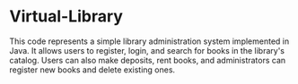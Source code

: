 # Virtual-Library
This code represents a simple library administration system implemented in Java. It allows users to register, login, and search for books in the library's catalog. Users can also make deposits, rent books, and administrators can register new books and delete existing ones.
